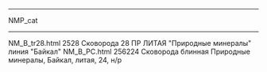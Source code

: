 ****************************************
NMP_cat
****************************************
NM_B_tr28.html	2528 Сковорода 28 ПР ЛИТАЯ "Природные минералы" линия "Байкал"
NM_B_PC.html	256224 Сковорода блинная Природные минералы, Байкал, литая, 24, н/р

